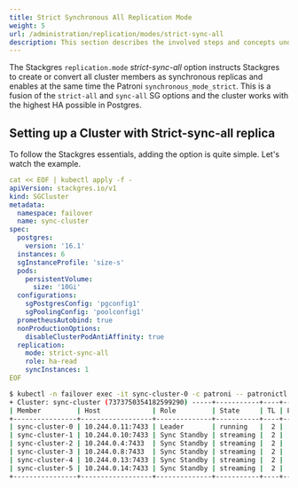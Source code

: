 ```yaml
---
title: Strict Synchronous All Replication Mode
weight: 5
url: /administration/replication/modes/strict-sync-all
description: This section describes the involved steps and concepts under the Stackgres strict sync all option.
---
```


The Stackgres `replication.mode` *strict-sync-all* option instructs Stackgres to create or convert all cluster members as synchronous replicas and enables at the same time the Patroni `synchronous_mode_strict`. This is a fusion of the `strict-all` and `sync-all` SG options and the cluster works with the highest HA possible in Postgres.

## Setting up a Cluster with Strict-sync-all replica

To follow the Stackgres essentials, adding the option is quite simple. Let's watch the example.

```yaml
cat << EOF | kubectl apply -f -
apiVersion: stackgres.io/v1
kind: SGCluster
metadata:
  namespace: failover
  name: sync-cluster
spec:
  postgres:
    version: '16.1'
  instances: 6
  sgInstanceProfile: 'size-s'
  pods:
    persistentVolume:
      size: '10Gi'
  configurations:
    sgPostgresConfig: 'pgconfig1'
    sgPoolingConfig: 'poolconfig1'
  prometheusAutobind: true
  nonProductionOptions:
    disableClusterPodAntiAffinity: true
  replication:
    mode: strict-sync-all
    role: ha-read
    syncInstances: 1
EOF
```
```sh
$ kubectl -n failover exec -it sync-cluster-0 -c patroni -- patronictl list 
+ Cluster: sync-cluster (7373750354182599290) -----+-----------+----+-----------+
| Member         | Host             | Role         | State     | TL | Lag in MB |
+----------------+------------------+--------------+-----------+----+-----------+
| sync-cluster-0 | 10.244.0.11:7433 | Leader       | running   |  2 |           |
| sync-cluster-1 | 10.244.0.10:7433 | Sync Standby | streaming |  2 |         0 |
| sync-cluster-2 | 10.244.0.4:7433  | Sync Standby | streaming |  2 |         0 |
| sync-cluster-3 | 10.244.0.8:7433  | Sync Standby | streaming |  2 |         0 |
| sync-cluster-4 | 10.244.0.13:7433 | Sync Standby | streaming |  2 |         0 |
| sync-cluster-5 | 10.244.0.14:7433 | Sync Standby | streaming |  2 |         0 |
+----------------+------------------+--------------+-----------+----+-----------+
```